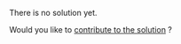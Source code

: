 
There is no solution yet.

Would you like to [contribute to the solution](https://github.com/BFEdev/BFE.dev-solutions/blob/main/problem/permalink1.md) ?
